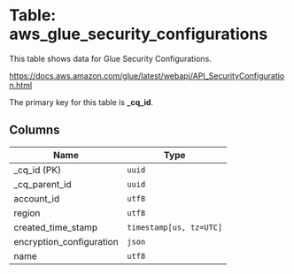 # Table: aws_glue_security_configurations

This table shows data for Glue Security Configurations.

https://docs.aws.amazon.com/glue/latest/webapi/API_SecurityConfiguration.html

The primary key for this table is **_cq_id**.

## Columns

| Name          | Type          |
| ------------- | ------------- |
|_cq_id (PK)|`uuid`|
|_cq_parent_id|`uuid`|
|account_id|`utf8`|
|region|`utf8`|
|created_time_stamp|`timestamp[us, tz=UTC]`|
|encryption_configuration|`json`|
|name|`utf8`|